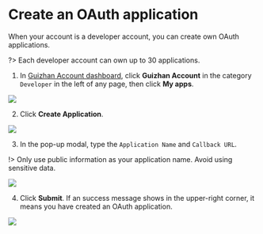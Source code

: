 # Create an OAuth application

When your account is a developer account, you can create own OAuth applications.

?> Each developer account can own up to 30 applications.

1. In [Guizhan Account dashboard](https://account.guizhanss.com/dashboard), click **Guizhan Account** in the category `Developer` in the left of any page, then click **My apps**.

![](https://gzimg.cc/20w52/p9n7I.png)

2. Click **Create Application**.

![](https://gzimg.cc/20w52/b7ms.png)

3. In the pop-up modal, type the `Application Name` and `Callback URL`.

!> Only use public information as your application name. Avoid using sensitive data.

![](https://gzimg.cc/20w52/orwQb.png)

4. Click **Submit**. If an success message shows in the upper-right corner, it means you have created an OAuth application.

![](https://gzimg.cc/20w52/jvmPAdjCFG.png)